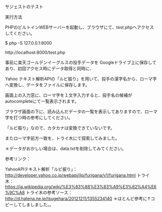 サジェストのテスト

実行方法

PHPのビルトインWEBサーバーを起動し、ブラウザにて、test.phpへアクセスしてください。

$ php -S 127.0.0.1:8000

http://localhost:8000/test.php

事前に楽天ゴールデンイーグルスの投手データを Googleドライブ上に保存してあり、初回アクセス時にデータ取得と同時に、

Yahoo テキスト解析APIの「ルビ振り」を用いて、投手の漢字名から、ローマ字へ変換し、データをファイルに保存します。

画面上の入力窓に、ローマ字を１文字入力すると、投手名の候補がautocompleteにて一覧表示されます。

ブラウザ画面の下に、読み込んだデータの一覧を表示してありますので、ローマ字を打つ時の参考にしてください。

「ルビ振り」なので、カタカナは変換できていないです。

またローマ字前方一致を、トライ木にて探索してみました。

＊データがおかしい場合は、data.txtを削除してみてください。

参考リンク：

YahooAPIテキスト解析「ルビ振り」：http://developer.yahoo.co.jp/webapi/jlp/furigana/v1/furigana.html
トライ木：https://ja.wikipedia.org/wiki/%E3%83%88%E3%83%A9%E3%82%A4%E6%9C%A8
トライ木の参考ソース：http://d.hatena.ne.jp/tsugehara/20121211/1355234140
＊ほとんど参考に↑コピーしてしましました。。
